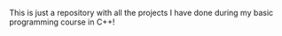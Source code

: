 This is just a repository with all the projects I have done during my basic programming course in C++!
